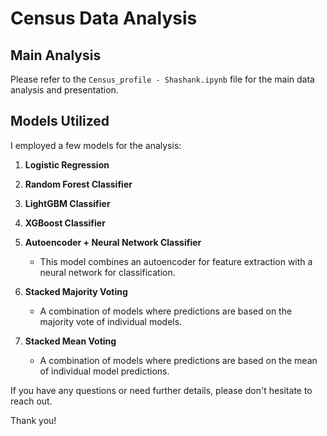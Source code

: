# Census Data Analysis

## Main Analysis
Please refer to the `Census_profile - Shashank.ipynb` file for the main data analysis and presentation.

## Models Utilized
I employed a few models for the analysis:

1. **Logistic Regression**
   
2. **Random Forest Classifier**

3. **LightGBM Classifier**

4. **XGBoost Classifier**

5. **Autoencoder + Neural Network Classifier**
   - This model combines an autoencoder for feature extraction with a neural network for classification.

6. **Stacked Majority Voting**
   - A combination of models where predictions are based on the majority vote of individual models.

7. **Stacked Mean Voting**
   - A combination of models where predictions are based on the mean of individual model predictions.

If you have any questions or need further details, please don't hesitate to reach out.

Thank you!
